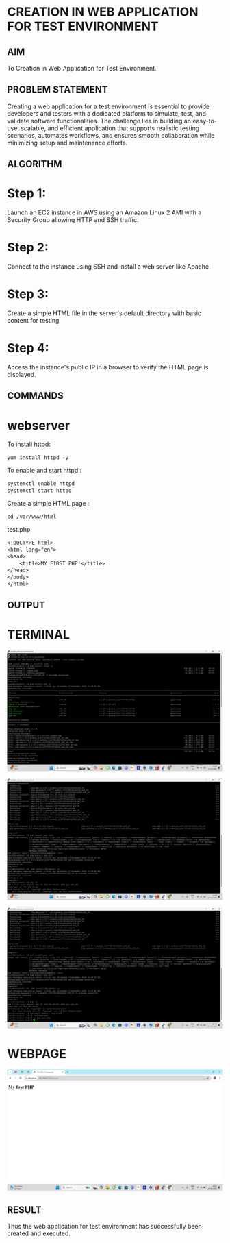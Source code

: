 # CREATION IN WEB APPLICATION FOR TEST ENVIRONMENT

## AIM
 To Creation in Web Application for Test Environment.
   
## PROBLEM STATEMENT
 Creating a web application for a test environment is essential to provide developers and testers with a dedicated platform to simulate, test, and validate software functionalities. The challenge lies in building an easy-to-use, scalable, and efficient application that supports realistic testing scenarios, automates workflows, and ensures smooth collaboration while minimizing setup and maintenance efforts.
    
## ALGORITHM
# Step 1:
Launch an EC2 instance in AWS using an Amazon Linux 2 AMI with a Security Group allowing HTTP and SSH traffic.
# Step 2:
Connect to the instance using SSH and install a web server like Apache
# Step 3:
Create a simple HTML file in the server's default directory with basic content for testing.
# Step 4:
Access the instance's public IP in a browser to verify the HTML page is displayed.

## COMMANDS
# webserver
To install httpd:
```
yum install httpd -y
```
To enable and start httpd :
```
systemctl enable httpd
systemctl start httpd
```
Create a simple HTML page :
```
cd /var/www/html
```
test.php
```
<!DOCTYPE html>
<html lang="en">
<head>
    <title>MY FIRST PHP!</title>
</head>
</body>
</html>
```

## OUTPUT
# TERMINAL

![image](Op1-cc6.png)

![image](Op2-cc6.png)

![image](Op3-cc6.png)

# WEBPAGE

![image](Op4-cc6.png)

## RESULT
Thus the web application for test environment has successfully been created and executed.
